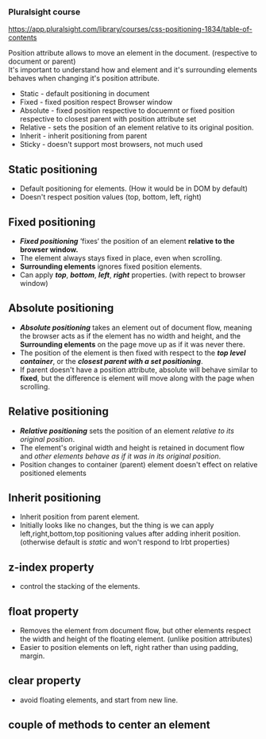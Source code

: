 ### Pluralsight course   
https://app.pluralsight.com/library/courses/css-positioning-1834/table-of-contents

Position attribute allows to move an element in the document. (respective to document or parent)      
It's important to understand how and element and it's surrounding elements behaves when changing it's position attribute.   
 - Static - default positioning in document
 - Fixed - fixed position respect Browser window
 - Absolute - fixed position respective to docuemnt or fixed position respective to closest parent with position attribute set
 - Relative - sets the position of an element relative to its original position.
 - Inherit - inherit positioning from parent
 - Sticky - doesn't support most browsers, not much used
## Static positioning
 - Default positioning for elements. (How it would be in DOM by default)
 - Doesn't respect position values (top, bottom, left, right)
## Fixed positioning
 - ***Fixed positioning*** ’fixes‘ the position of an element **relative to the browser window.**   
 - The element always stays fixed in place, even when scrolling.   
 - **Surrounding elements** ignores fixed position elements.   
 - Can apply ***top***, ***bottom***, ***left***, ***right*** properties. (with repect to browser window)   

## Absolute positioning
 - ***Absolute positioning*** takes an element out of document flow, meaning the browser acts as if the element has no width and height, and the    
 **Surrounding elements** on the page move up as if it was never there.    
 - The position of the element is then fixed with respect to the ***top level container***, or the ***closest parent with a set positioning***.
 - If parent doesn't have a position attribute, absolute will behave similar to **fixed**, but the difference is element will move along with the page when scrolling.   
  

## Relative positioning
 - ***Relative positioning*** sets the position of an element *relative to its original position*.   
 - The element's original width and height is retained in document flow and *other elements behave as if it was in its original position*.
 - Position changes to container (parent) element doesn't effect on relative positioned elements

## Inherit positioning
 - Inherit position from parent element.
 - Initially looks like no changes, but the thing is we can apply left,right,bottom,top positioning values after adding inherit position. (otherwise default is *static* and won't respond to lrbt properties)


## z-index property
 - control the stacking of the elements.

## float property
 - Removes the element from document flow, but other elements respect the width and height of the floating element. (unlike position attributes)
 - Easier to position elements on left, right rather than using padding, margin.
## clear property
- avoid floating elements, and start from new line.

## couple of methods to center an element
